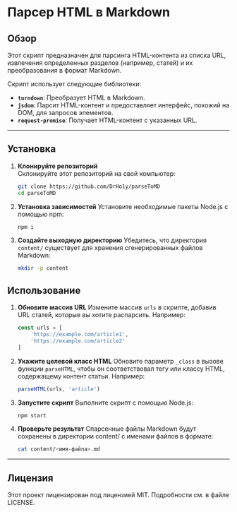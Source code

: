 # Парсер HTML в Markdown

## Обзор

Этот скрипт предназначен для парсинга HTML-контента из списка URL, извлечения определенных разделов (например, статей) и их преобразования в формат Markdown.

Скрипт использует следующие библиотеки:
- **`turndown`**: Преобразует HTML в Markdown.
- **`jsdom`**: Парсит HTML-контент и предоставляет интерфейс, похожий на DOM, для запросов элементов.
- **`request-promise`**: Получает HTML-контент с указанных URL.

---

## Установка

1. **Клонируйте репозиторий**  
    Склонируйте этот репозиторий на свой компьютер:
    ```bash
    git clone https://github.com/DrHo1y/parseToMD
    cd parseToMD
    ```

2. **Установка зависимостей**
    Установите необходимые пакеты Node.js с помощью npm:
    ```bash
    npm i
    ```

3. **Создайте выходную директорию**
    Убедитесь, что директория `content/` существует для хранения сгенерированных файлов Markdown:
    ```bash
    mkdir -p content
    ```

## Использование

1. **Обновите массив URL**
    Измените массив `urls` в скрипте, добавив URL статей, которые вы хотите распарсить. Например:
    ```js
    const urls = [
        'https://example.com/article1',
        'https://example.com/article2'
    ]
    ```

2. **Укажите целевой класс HTML**
    Обновите параметр `_class` в вызове функции `parseHTML`, чтобы он соответствовал тегу или классу HTML, содержащему контент статьи. Например:
    ```js
    parseHTML(urls, 'article')
    ```

3. **Запустите скрипт**
    Выполните скрипт с помощью Node.js:
    ```bash
    npm start
    ```

3. **Проверьте результат**
    Спарсенные файлы Markdown будут сохранены в директории content/ с именами файлов в формате:
    ```bash
    cat content/<имя-файла>.md
    ```

---

## Лицензия

Этот проект лицензирован под лицензией MIT. Подробности см. в файле LICENSE.